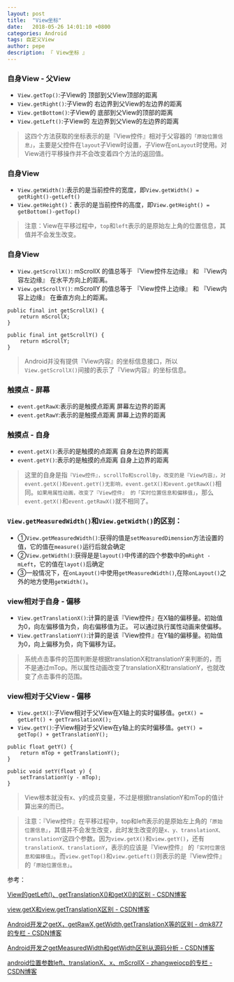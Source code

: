 ```yaml
---
layout: post
title:  "View坐标"
date:   2018-05-26 14:01:10 +0800
categories: Android
tags: 自定义View
author: pepe
description: 『 View坐标 』
---
```



### **自身View - 父View**
* `View.getTop()`:子View的                   顶部到父View顶部的距离
* `View.getRight()`:子View的                 右边界到父View的左边界的距离
* `View.getBottom()`:子View的                底部到父View的顶部的距离
* `View.getLeft()`:子View的                  左边界到父View的左边界的距离

> 这四个方法获取的坐标表示的是『View控件』相对于父容器的`「原始位置信息」`，主要是父控件在`layout`子View时设置，子View在`onLayout`时使用。对View进行平移操作并不会改变着四个方法的返回值。

### **自身View**
* `View.getWidth()`:表示的是当前控件的宽度，即`View.getWidth() = getRight()-getLeft()`
* `View.getHeight()`：表示的是当前控件的高度，即`View.getHeight() = getBottom()-getTop()`

> 注意：View在平移过程中，`top`和`left`表示的是原始左上角的位置信息，其值并不会发生改变。

### **自身View**
* `View.getScrollX()`: mScrollX 的值总等于 『View控件左边缘』 和 『View内容左边缘』 在水平方向上的距离。
* `View.getScrollY()`: mScrollY 的值总等于 『View控件上边缘』 和 『View内容上边缘』 在垂直方向上的距离。

```
public final int getScrollX() {  
    return mScrollX;  
}  

public final int getScrollY() {  
    return mScrollY;  
}  
```
> Android并没有提供『View内容』的坐标信息接口，所以`View.getScrollX()`间接的表示了『View内容』的坐标信息。

### **触摸点 - 屏幕**
* `event.getRawX`:表示的是触摸点距离          屏幕左边界的距离
* `event.getRawY`:表示的是触摸点距离          屏幕上边界的距离

### **触摸点 - 自身**
* `event.getX()`:表示的是触摸的点距离         自身左边界的距离
* `event.getY()`:表示的是触摸的点距离         自身上边界的距离

> 这里的自身是指`『View控件』，scrollTo和scrollBy，改变的是『View内容』，对event.getX()和event.getY()无影响，event.getX()和event.getRawX()`相同。`如果用属性动画，改变了『View控件』 的「实时位置信息和偏移值」`，那么`event.getX()`和`event.getRawX()`就不相同了。

### **`View.getMeasuredWidth()`和`View.getWidth()`的区别**：
* ①`View.getMeasuredWidth()`:获得的值是`setMeasuredDimension`方法设置的值，它的值在`measure()`运行后就会确定
* ②`View.getWidth()`:获得是是`layout()`中传递的四个参数中的`mRight - mLeft`，它的值在`layot()`后确定
* ③一般情况下，在`onLayout()`中使用`getMeasuredWidth()`,在除`onLayout()`之外的地方使用`getWidth()`。

### **view相对于自身 - 偏移**
* `View.getTranslationX()`:计算的是该『View控件』在X轴的偏移量。初始值为0，向左偏移值为负，向右偏移值为正。 可以通过执行属性动画来使偏移。
* `View.getTranslationY()`:计算的是该『View控件』在Y轴的偏移量。初始值为0，向上偏移为负，向下偏移为证。

> 系统点击事件的范围判断是根据translationX和translationY来判断的，而不是通过mTop。所以属性动画改变了translationX和translationY，也就改变了点击事件的范围。


### **view相对于父View - 偏移**
* `View.getX()`:子View相对于父View在X轴上的实时偏移值。`getX() = getLeft() + getTranslationX();`
* `View.getY()`:子View相对于父View在y轴上的实时偏移值。`getY() = getTop() + getTranslationY();`

```
public float getY() {
    return mTop + getTranslationY();
}

public void setY(float y) {
    setTranslationY(y - mTop);
}
```

> View根本就没有x、y的成员变量，不过是根据translationY和mTop的值计算出来的而已。

> 注意：『View控件』在平移过程中，top和left表示的是原始左上角的`「原始位置信息」`，其值并不会发生改变，此时发生改变的是`x、y、translationX、translationY`这四个参数。因为`view.getX()`和`view.getY()`，还有`translationX、translationY`，表示的应该是『View控件』 的`「实时位置信息和偏移值」`。而`view.getTop()`和`view.getLeft()`则表示的是『View控件』的`「原始位置信息」`。



参考：

[View的getLeft()、getTranslationX()和getX()的区别 - CSDN博客](https://blog.csdn.net/cc_lova_wxf/article/details/72676830)

[view.getX和view.getTranslationX区别 - CSDN博客](https://blog.csdn.net/chdjj/article/details/42293753)

[Android开发之getX，getRawX,getWidth,getTranslationX等的区别 - dmk877的专栏 - CSDN博客](http://blog.csdn.net/dmk877/article/details/51550031)

[Android开发之getMeasuredWidth和getWidth区别从源码分析 - CSDN博客](http://blog.csdn.net/dmk877/article/details/49734869)

[android位置参数left、translationX、x、mScrollX - zhangweiocp的专栏 - CSDN博客](https://blog.csdn.net/zhangweiocp/article/details/51889712)

